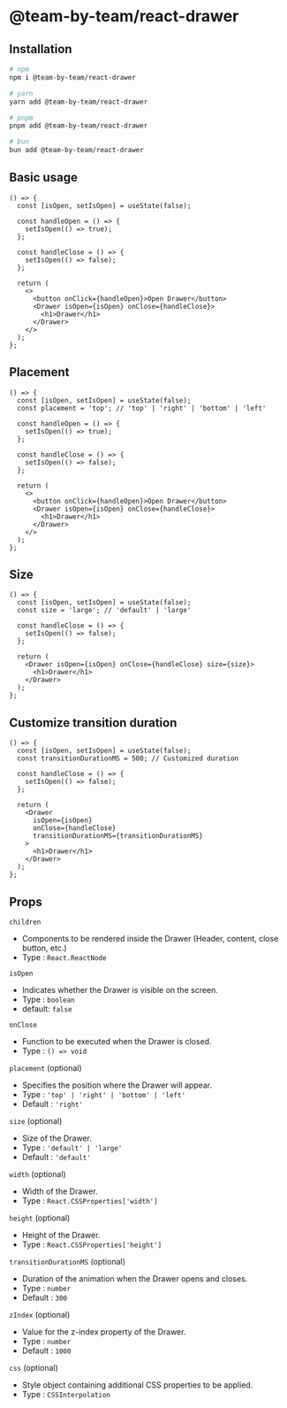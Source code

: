 # @team-by-team/react-drawer

## Installation

```bash
# npm
npm i @team-by-team/react-drawer

# yarn
yarn add @team-by-team/react-drawer

# pnpm
pnpm add @team-by-team/react-drawer

# bun
bun add @team-by-team/react-drawer
```

## Basic usage

```tsx
() => {
  const [isOpen, setIsOpen] = useState(false);

  const handleOpen = () => {
    setIsOpen(() => true);
  };

  const handleClose = () => {
    setIsOpen(() => false);
  };

  return (
    <>
      <button onClick={handleOpen}>Open Drawer</button>
      <Drawer isOpen={isOpen} onClose={handleClose}>
        <h1>Drawer</h1>
      </Drawer>
    </>
  );
};
```

## Placement

```tsx
() => {
  const [isOpen, setIsOpen] = useState(false);
  const placement = 'top'; // 'top' | 'right' | 'bottom' | 'left'

  const handleOpen = () => {
    setIsOpen(() => true);
  };

  const handleClose = () => {
    setIsOpen(() => false);
  };

  return (
    <>
      <button onClick={handleOpen}>Open Drawer</button>
      <Drawer isOpen={isOpen} onClose={handleClose}>
        <h1>Drawer</h1>
      </Drawer>
    </>
  );
};
```

## Size

```tsx
() => {
  const [isOpen, setIsOpen] = useState(false);
  const size = 'large'; // 'default' | 'large'

  const handleClose = () => {
    setIsOpen(() => false);
  };

  return (
    <Drawer isOpen={isOpen} onClose={handleClose} size={size}>
      <h1>Drawer</h1>
    </Drawer>
  );
};
```

## Customize transition duration

```tsx
() => {
  const [isOpen, setIsOpen] = useState(false);
  const transitionDurationMS = 500; // Customized duration

  const handleClose = () => {
    setIsOpen(() => false);
  };

  return (
    <Drawer
      isOpen={isOpen}
      onClose={handleClose}
      transitionDurationMS={transitionDurationMS}
    >
      <h1>Drawer</h1>
    </Drawer>
  );
};
```

## Props

`children`

- Components to be rendered inside the Drawer (Header, content, close button, etc.)
- Type : `React.ReactNode`

`isOpen`

- Indicates whether the Drawer is visible on the screen.
- Type : `boolean`
- default: `false`

`onClose`

- Function to be executed when the Drawer is closed.
- Type : `() => void`

`placement` (optional)

- Specifies the position where the Drawer will appear.
- Type : `'top' | 'right' | 'bottom' | 'left'`
- Default : `'right'`

`size` (optional)

- Size of the Drawer.
- Type : `'default' | 'large'`
- Default : `'default'`

`width` (optional)

- Width of the Drawer.
- Type : `React.CSSProperties['width']`

`height` (optional)

- Height of the Drawer.
- Type : `React.CSSProperties['height']`

`transitionDurationMS` (optional)

- Duration of the animation when the Drawer opens and closes.
- Type : `number`
- Default : `300`

`zIndex` (optional)

- Value for the z-index property of the Drawer.
- Type : `number`
- Default : `1000`

`css` (optional)

- Style object containing additional CSS properties to be applied.
- Type : `CSSInterpolation`
